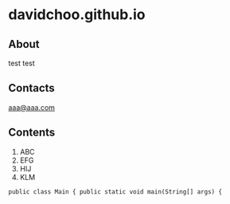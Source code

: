 # davidchoo.github.io

## About
test
test

## Contacts
aaa@aaa.com

## Contents
1. ABC
2. EFG
3. HIJ
4. KLM

`
    public class Main {
    public static void main(String[] args) {
`
